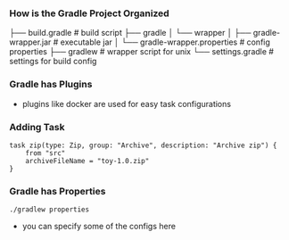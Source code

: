 ### How is the Gradle Project Organized

├── build.gradle                      # build script
├── gradle
│   └── wrapper
│       ├── gradle-wrapper.jar        # executable jar
│       └── gradle-wrapper.properties # config properties
├── gradlew                           # wrapper script for unix
└── settings.gradle                   # settings for build config

### Gradle has Plugins

- plugins like docker are used for easy task configurations

### Adding Task

```
task zip(type: Zip, group: "Archive", description: "Archive zip") {
	from "src"
	archiveFileName = "toy-1.0.zip"
}
```

### Gradle has Properties

```
./gradlew properties
```
- you can specify some of the configs here